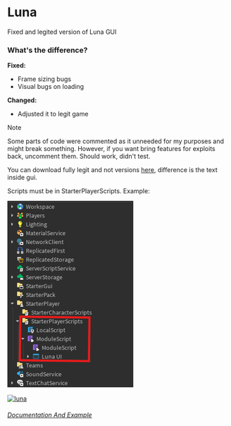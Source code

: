 # Luna

Fixed and legited version of Luna GUI

### What's the difference?
**Fixed:**
- Frame sizing bugs
- Visual bugs on loading

**Changed:**
- Adjusted it to legit game

> [!NOTE]
> Some parts of code were commented as it unneeded for my purposes and might break something.
> However, if you want bring features for exploits back, uncomment them. Should work, didn't test.


You can download fully legit and not versions [here](https://github.com/mangofoxplay/Luna-Interface-Suite/tree/main/showcase), difference is the text inside gui.

Scripts must be in StarterPlayerScripts. Example:

![Scripts must be in StarterPlayerScripts. Example:](https://raw.githubusercontent.com/mangofoxplay/Luna-Interface-Suite/refs/heads/main/showcase/Luna%20filetree.png)

[![luna](https://github.com/user-attachments/assets/c0e73e67-0595-4872-919d-5f2329293186)](https://discord.com/channels/1123950497347424357/1306516017262104637)

###### [Documentation And Example](https://github.com/Nebula-Softworks/Luna-Interface-Suite/blob/main/Documentation.md)
